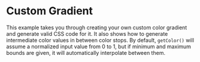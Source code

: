 # Custom Gradient

This example takes you through creating your own custom color gradient and generate valid CSS code for it. It also shows how to generate intermediate color values in between color stops. By default, `getColor()` will assume a normalized input value from 0 to 1, but if minimum and maximum bounds are given, it will automatically interpolate between them.